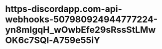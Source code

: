 # https-discordapp.com-api-webhooks-507980924944777224-yn8mIgqH_wOwbEfe29sRssStLMwOK6c7SQl-A759e55iY